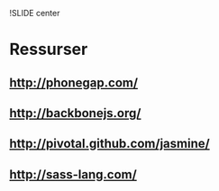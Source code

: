 !SLIDE center
# Ressurser

## http://phonegap.com/
## http://backbonejs.org/
## http://pivotal.github.com/jasmine/
## http://sass-lang.com/
